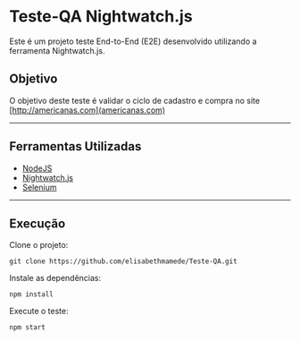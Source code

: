 # Teste-QA Nightwatch.js

Este é um projeto teste End-to-End (E2E) desenvolvido utilizando a ferramenta Nightwatch.js.


## Objetivo

O objetivo deste teste é validar o ciclo de cadastro e compra no site [http://americanas.com](americanas.com)


---

## Ferramentas Utilizadas

- [NodeJS](http://nodejs.org/)
- [Nightwatch.js](http://nightwatchjs.org/)
- [Selenium](http://www.seleniumhq.org/)

---

## Execução
Clone o projeto:
```shell
git clone https://github.com/elisabethmamede/Teste-QA.git
```

Instale as dependências:
```shell
npm install
```

Execute o teste:
```shell
npm start
```
